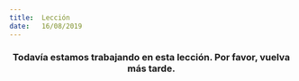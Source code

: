 ```yaml
---
title:  Lección
date:   16/08/2019
---
```


### <center>Todavía estamos trabajando en esta lección. Por favor, vuelva más tarde.</center>